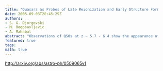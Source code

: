 ```yaml
---
title: "Quasars as Probes of Late Reionization and Early Structure Formation"
date: 2005-09-03T20:45:29Z
authors:
- S. G. Djorgovski
- M. Bogosavljevic
- A. Mahabal
abstract: "Observations of QSOs at z ~ 5.7 - 6.4 show the appearance of Gunn-Peterson troughs around z ~ 6, and a change in the slope of the IGM optical depth tau(z) near z ~ 5.5. These results are interpreted as a signature of the end of the reionization era, which probably started at considerably higher redshifts. However, there also appears to be a substantial cosmic variance in the transmission of the IGM, both along some lines of sight, and among different lines of sight, in this intriguing redshift regime. We suggest that this is indicative of a spatially uneven reionization, possibly caused by the bias-driven primordial clustering of the reionization sources. There is also some independent evidence for a strong clustering of QSOs at z ~ 4 - 5 and galaxies around them, supporting the idea of the strong biasing of the first luminous sources at these redshifts. Larger samples of high-z QSOs are needed in order to provide improved, statistically significant constraints for the models of these phenomena. We expect that the Palomar-Quest (PQ) survey will soon provide a new set of QSOs to be used as cosmological probes in this redshift regime."
featured: true
tags:
math: true
---
```

http://arxiv.org/abs/astro-ph/0509065v1
